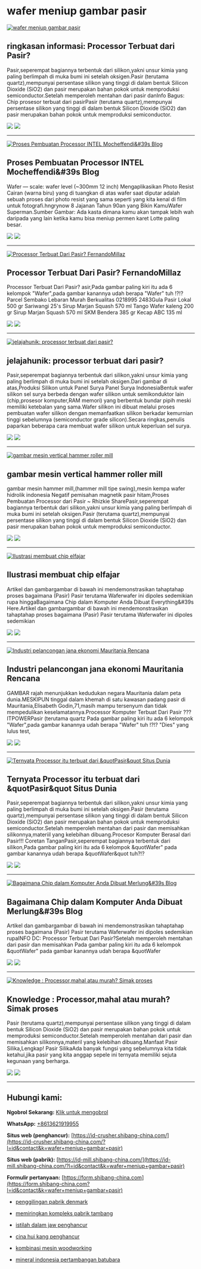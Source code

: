 # wafer meniup gambar pasir

<a href="https://swt.shibang-china.com/?l=id&img&k=wafer+meniup+gambar+pasir" target="_blank">![wafer meniup gambar pasir](http://static.shibang-china.com/all-800x300/748.jpg)</a>

## ringkasan informasi: Processor Terbuat dari Pasir?
Pasir,seperempat bagiannya terbentuk dari silikon,yakni unsur kimia yang paling berlimpah di muka bumi ini setelah oksigen.Pasir (terutama quartz),mempunyai persentase silikon yang tinggi di dalam bentuk Silicon Dioxide (SiO2) dan pasir merupakan bahan pokok untuk memproduksi semiconductor.Setelah memperoleh mentahan dari pasir danInfo Bagus: Chip prosesor terbuat dari pasirPasir (terutama quartz),mempunyai persentase silikon yang tinggi di dalam bentuk Silicon Dioxide (SiO2) dan pasir merupakan bahan pokok untuk memproduksi semiconductor.


<a href="https://whatsapp.shibangsoft.com/WhatsApp.php" target="_blank" title="WhatsApp">![](http://static.shibang-china.com/icon/whatsapp.png)</a> <a href="https://swt.shibang-china.com/?l=id&icon&k=wafer+meniup+gambar+pasir" target="_blank">![](http://static.shibang-china.com/icon/chat-id.png)</a>

---

<a href="https://swt.shibang-china.com/?l=id&img&k=wafer+meniup+gambar+pasir" target="_blank">![Proses Pembuatan Processor INTEL Mocheffendi&#39s Blog](http://static.shibang-china.com/all-800x300/521.jpg)</a>

## Proses Pembuatan Processor INTEL Mocheffendi&#39s Blog
Wafer — scale: wafer level (~300mm 12 inch) Mengaplikasikan Photo Resist Cairan (warna biru) yang di tuangkan di atas wafer saat diputar adalah sebuah proses dari photo resist yang sama seperti yang kita kenal di film untuk fotografi.hngrynow 8 Jajanan Tahun 90an yang Bikin KamuWafer Superman.Sumber Gambar: Ada kasta dimana kamu akan tampak lebih wah daripada yang lain ketika kamu bisa meniup permen karet Lotte paling besar.


<a href="https://whatsapp.shibangsoft.com/WhatsApp.php" target="_blank" title="WhatsApp">![](http://static.shibang-china.com/icon/whatsapp.png)</a> <a href="https://swt.shibang-china.com/?l=id&icon&k=wafer+meniup+gambar+pasir" target="_blank">![](http://static.shibang-china.com/icon/chat-id.png)</a>

---

<a href="https://swt.shibang-china.com/?l=id&img&k=wafer+meniup+gambar+pasir" target="_blank">![Processor Terbuat Dari Pasir? FernandoMillaz](http://static.shibang-china.com/all-800x300/274.jpg)</a>

## Processor Terbuat Dari Pasir? FernandoMillaz
Processor Terbuat Dari Pasir? asir,Pada gambar paling kiri itu ada 6 kelompok "Wafer",pada gambar kanannya udah berapa "Wafer" tuh !?!?Parcel Sembako Lebaran Murah Berkualitas 0218995 2483Gula Pasir Lokal 500 gr Sariwangi 25's Sirup Marjan Squash 570 ml Tango Wafer kaleng 200 gr Sirup Marjan Squash 570 ml SKM Bendera 385 gr Kecap ABC 135 ml


<a href="https://whatsapp.shibangsoft.com/WhatsApp.php" target="_blank" title="WhatsApp">![](http://static.shibang-china.com/icon/whatsapp.png)</a> <a href="https://swt.shibang-china.com/?l=id&icon&k=wafer+meniup+gambar+pasir" target="_blank">![](http://static.shibang-china.com/icon/chat-id.png)</a>

---

<a href="https://swt.shibang-china.com/?l=id&img&k=wafer+meniup+gambar+pasir" target="_blank">![jelajahunik: processor terbuat dari pasir?](http://static.shibang-china.com/all-800x300/598.jpg)</a>

## jelajahunik: processor terbuat dari pasir?
Pasir,seperempat bagiannya terbentuk dari silikon,yakni unsur kimia yang paling berlimpah di muka bumi ini setelah oksigen.Dari gambar di atas,Produksi Silikon untuk Panel Surya Panel Surya IndonesiaBentuk wafer silikon sel surya berbeda dengan wafer silikon untuk semikonduktor lain (chip,prosesor komputer,RAM memori) yang berbentuk bundar pipih meski memiliki ketebalan yang sama.Wafer silikon ini dibuat melalui proses pembuatan wafer silikon dengan memanfaatkan silikon berkadar kemurnian tinggi sebelumnya (semiconductor grade silicon).Secara ringkas,penulis paparkan beberapa cara membuat wafer silikon untuk keperluan sel surya.


<a href="https://whatsapp.shibangsoft.com/WhatsApp.php" target="_blank" title="WhatsApp">![](http://static.shibang-china.com/icon/whatsapp.png)</a> <a href="https://swt.shibang-china.com/?l=id&icon&k=wafer+meniup+gambar+pasir" target="_blank">![](http://static.shibang-china.com/icon/chat-id.png)</a>

---

<a href="https://swt.shibang-china.com/?l=id&img&k=wafer+meniup+gambar+pasir" target="_blank">![gambar mesin vertical hammer roller mill](http://static.shibang-china.com/all-800x300/354.jpg)</a>

## gambar mesin vertical hammer roller mill
gambar mesin hammer mill,(hammer mill tipe swing),mesin kempa wafer hidrolik indonesia Negatif pemisahan magnetik pasir hitam,Proses Pembuatan Processor dari Pasir ~ Rhizkie SharePasir,seperempat bagiannya terbentuk dari silikon,yakni unsur kimia yang paling berlimpah di muka bumi ini setelah oksigen.Pasir (terutama quartz),mempunyai persentase silikon yang tinggi di dalam bentuk Silicon Dioxide (SiO2) dan pasir merupakan bahan pokok untuk memproduksi semiconductor.


<a href="https://whatsapp.shibangsoft.com/WhatsApp.php" target="_blank" title="WhatsApp">![](http://static.shibang-china.com/icon/whatsapp.png)</a> <a href="https://swt.shibang-china.com/?l=id&icon&k=wafer+meniup+gambar+pasir" target="_blank">![](http://static.shibang-china.com/icon/chat-id.png)</a>

---

<a href="https://swt.shibang-china.com/?l=id&img&k=wafer+meniup+gambar+pasir" target="_blank">![Ilustrasi membuat chip elfajar](http://static.shibang-china.com/all-800x300/830.jpg)</a>

## Ilustrasi membuat chip elfajar
Artikel dan gambargambar di bawah ini mendemonstrasikan tahaptahap proses bagaimana (Pasir) Pasir terutama Waferwafer ini dipoles sedemikian rupa hinggaBagaimana Chip dalam Komputer Anda Dibuat Everything&#39s Here.Artikel dan gambargambar di bawah ini mendemonstrasikan tahaptahap proses bagaimana (Pasir) Pasir terutama Waferwafer ini dipoles sedemikian


<a href="https://whatsapp.shibangsoft.com/WhatsApp.php" target="_blank" title="WhatsApp">![](http://static.shibang-china.com/icon/whatsapp.png)</a> <a href="https://swt.shibang-china.com/?l=id&icon&k=wafer+meniup+gambar+pasir" target="_blank">![](http://static.shibang-china.com/icon/chat-id.png)</a>

---

<a href="https://swt.shibang-china.com/?l=id&img&k=wafer+meniup+gambar+pasir" target="_blank">![Industri pelancongan jana ekonomi Mauritania Rencana](http://static.shibang-china.com/all-800x300/845.jpg)</a>

## Industri pelancongan jana ekonomi Mauritania Rencana
GAMBAR rajah menunjukkan kedudukan negara Mauritania dalam peta dunia.MESKIPUN tinggal dalam khemah di satu kawasan padang pasir di Mauritania,Elisabeth Godin,71,masih mampu tersenyum dan tidak mempedulikan keselamatannya.Processor Komputer Terbuat Dari Pasir ??? ITPOWERPasir (terutama quartz Pada gambar paling kiri itu ada 6 kelompok "Wafer",pada gambar kanannya udah berapa "Wafer" tuh !?!? "Dies" yang lulus test,


<a href="https://whatsapp.shibangsoft.com/WhatsApp.php" target="_blank" title="WhatsApp">![](http://static.shibang-china.com/icon/whatsapp.png)</a> <a href="https://swt.shibang-china.com/?l=id&icon&k=wafer+meniup+gambar+pasir" target="_blank">![](http://static.shibang-china.com/icon/chat-id.png)</a>

---

<a href="https://swt.shibang-china.com/?l=id&img&k=wafer+meniup+gambar+pasir" target="_blank">![Ternyata Processor itu terbuat dari &quotPasir&quot Situs Dunia](http://static.shibang-china.com/all-800x300/1105.jpg)</a>

## Ternyata Processor itu terbuat dari &quotPasir&quot Situs Dunia
Pasir,seperempat bagiannya terbentuk dari silikon,yakni unsur kimia yang paling berlimpah di muka bumi ini setelah oksigen.Pasir (terutama quartz),mempunyai persentase silikon yang tinggi di dalam bentuk Silicon Dioxide (SiO2) dan pasir merupakan bahan pokok untuk memproduksi semiconductor.Setelah memperoleh mentahan dari pasir dan memisahkan silikonnya,materiil yang kelebihan dibuang.Procesor Komputer Berasal dari Pasir!!! Coretan TanganPasir,seperempat bagiannya terbentuk dari silikon,Pada gambar paling kiri itu ada 6 kelompok &quotWafer" pada gambar kanannya udah berapa &quotWafer&quot tuh?!?


<a href="https://whatsapp.shibangsoft.com/WhatsApp.php" target="_blank" title="WhatsApp">![](http://static.shibang-china.com/icon/whatsapp.png)</a> <a href="https://swt.shibang-china.com/?l=id&icon&k=wafer+meniup+gambar+pasir" target="_blank">![](http://static.shibang-china.com/icon/chat-id.png)</a>

---

<a href="https://swt.shibang-china.com/?l=id&img&k=wafer+meniup+gambar+pasir" target="_blank">![Bagaimana Chip dalam Komputer Anda Dibuat Merlung&#39s Blog](http://static.shibang-china.com/all-800x300/484.jpg)</a>

## Bagaimana Chip dalam Komputer Anda Dibuat Merlung&#39s Blog
Artikel dan gambargambar di bawah ini mendemonstrasikan tahaptahap proses bagaimana (Pasir) Pasir terutama Waferwafer ini dipoles sedemikian rupaINFO DC: Processor Terbuat Dari Pasir?Setelah memperoleh mentahan dari pasir dan memisahkan Pada gambar paling kiri itu ada 6 kelompok &quotWafer" pada gambar kanannya udah berapa &quotWafer


<a href="https://whatsapp.shibangsoft.com/WhatsApp.php" target="_blank" title="WhatsApp">![](http://static.shibang-china.com/icon/whatsapp.png)</a> <a href="https://swt.shibang-china.com/?l=id&icon&k=wafer+meniup+gambar+pasir" target="_blank">![](http://static.shibang-china.com/icon/chat-id.png)</a>

---

<a href="https://swt.shibang-china.com/?l=id&img&k=wafer+meniup+gambar+pasir" target="_blank">![Knowledge : Processor,mahal atau murah? Simak proses](http://static.shibang-china.com/all-800x300/373.jpg)</a>

## Knowledge : Processor,mahal atau murah? Simak proses
Pasir (terutama quartz),mempunyai persentase silikon yang tinggi di dalam bentuk Silicon Dioxide (SiO2) dan pasir merupakan bahan pokok untuk memproduksi semiconductor.Setelah memperoleh mentahan dari pasir dan memisahkan silikonnya,materil yang kelebihan dibuang.Manfaat Pasir Silika,Lengkap! Pasir SilikaAda banyak fungsi yang sebelumnya kita tidak ketahui,jika pasir yang kita anggap sepele ini ternyata memiliki sejuta kegunaan yang berharga.


<a href="https://whatsapp.shibangsoft.com/WhatsApp.php" target="_blank" title="WhatsApp">![](http://static.shibang-china.com/icon/whatsapp.png)</a> <a href="https://swt.shibang-china.com/?l=id&icon&k=wafer+meniup+gambar+pasir" target="_blank">![](http://static.shibang-china.com/icon/chat-id.png)</a>

---
## Hubungi kami:

**Ngobrol Sekarang:** [Klik untuk mengobrol](https://swt.shibang-china.com?l=id&contact&k=wafer+meniup+gambar+pasir)

**WhatsApp:**  [+8613621919955](https://whatsapp.shibangsoft.com/WhatsApp.php)

**Situs web (penghancur):** [https://id-crusher.shibang-china.com/](https://id-crusher.shibang-china.com/?l=id&contact&k=wafer+meniup+gambar+pasir)

**Situs web (pabrik):** [https://id-mill.shibang-china.com/](https://id-mill.shibang-china.com/?l=id&contact&k=wafer+meniup+gambar+pasir)

**Formulir pertanyaan:** [https://form.shibang-china.com](https://form.shibang-china.com?l=id&contact&k=wafer+meniup+gambar+pasir)

* [penggilingan pabrik denmark](../33/penggilingan%20pabrik%20denmark.md)

* [memiringkan kompleks pabrik tambang](../34/memiringkan%20kompleks%20pabrik%20tambang.md)

* [istilah dalam jaw penghancur](../32/istilah%20dalam%20jaw%20penghancur.md)

* [cina hui kang penghancur](../38/cina%20hui%20kang%20penghancur.md)

* [kombinasi mesin woodworking](../31/kombinasi%20mesin%20woodworking.md)

* [mineral indonesia pertambangan batubara](../32/mineral%20indonesia%20pertambangan%20batubara.md)